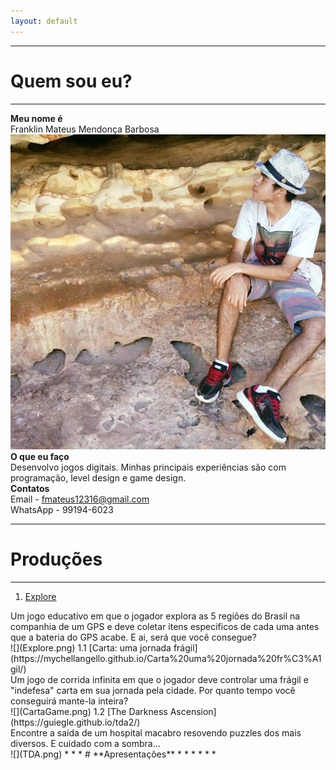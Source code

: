 ```yaml
---  
layout: default
---  
```

* * *
# **Quem sou eu?**  
 * * *  
 **Meu nome é**  
 Franklin Mateus Mendonça Barbosa  
![](WWW.jpg)  
 **O que eu faço**  
 Desenvolvo jogos digitais. Minhas principais experiências são com programação, level design e game design.  
 **Contatos**  
 Email - fmateus12316@gmail.com  
 WhatsApp - 99194-6023  
 * * *  
# **Produções**  
 * * *  
 1. [Explore](https://thewordkh.github.io/Explore/)   
 <dt> Um jogo educativo em que o jogador explora as 5 regiões do Brasil na companhia de um GPS e deve coletar itens especificos de cada uma antes que a bateria do GPS acabe. E ai, será que você consegue?</dt>  
 ![](Explore.png)  
 1.1 [Carta: uma jornada frágil](https://mychellangello.github.io/Carta%20uma%20jornada%20fr%C3%A1gil/)  
 <dt> Um jogo de corrida infinita em que o jogador deve controlar uma frágil e "indefesa" carta em sua jornada pela cidade. Por quanto tempo você conseguirá mante-la inteira?</dt>  
 ![](CartaGame.png)   
 1.2 [The Darkness Ascension](https://guiegle.github.io/tda2/)  
 <dt> Encontre a saída de um hospital macabro resovendo puzzles dos mais diversos. E cuidado com a sombra...</dt>  
 ![](TDA.png)  
 * * *  
# **Apresentações**  
 * * *  
 * * *  
